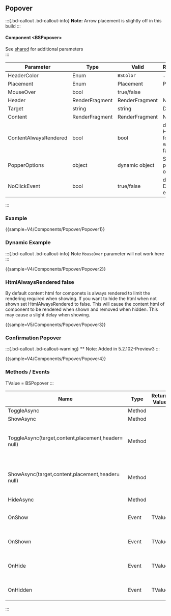 ﻿## Popover
:::{.bd-callout .bd-callout-info}
**Note:** Arrow placement is slightly off in this build
:::

#### Component \<BSPopover\>
See [shared](layout/shared) for additional parameters    
:::

| Parameter             | Type           | Valid          | Remarks/Output														| 
|-----------------------|----------------|----------------|---------------------------------------------------------------------|
| HeaderColor           | Enum           | `BSColor`      | `.bg-[]`			                                                | {.table-striped}
| Placement             | Enum           | Placement      | Placement			                                                |
| MouseOver             | bool           | true/false     |						                                                |
| Header                | RenderFragment | RenderFragment | Nested Content														|
| Target                | string		   | string       | DataIdOfTarget				                                        |   
| Content               | RenderFragment | RenderFragment | Nested Content														|   
| ContentAlwaysRendered | bool           | bool           | default=false. Hides content for component when not show if false	|
| PopperOptions         | object         | dynamic object | Sets additional popper.js options.									|
| NoClickEvent          | bool           | true/false     | default=false. Disables click event on target                       |

:::

### Example

{{sample=V4/Components/Popover/Popover1}}

### Dynamic Example
:::{.bd-callout .bd-callout-info}
Note `MouseOver` parameter will not work here
:::

{{sample=V4/Components/Popover/Popover2}}

### HtmlAlwaysRendered false
By default content html for componets is always rendered to limit the rendering required when showing. If you want to hide the html when not shown set HtmlAlwaysRendered to false. This will cause the content html of component to be rendered when shown and removed when hidden. This may cause a slight delay when showing. 

{{sample=V5/Components/Popover/Popover3}}

### Confirmation Popover

:::{.bd-callout .bd-callout-warning}
** Note: Added in 5.2.102-Preview3
:::

{{sample=V4/Components/Popover/Popover4}}

### Methods / Events
TValue = BSPopover
:::

| Name												   | Type   | Return Value | Remarks                                         |
|------------------------------------------------------|--------|--------------|-------------------------------------------------|
| ToggleAsync										   | Method |              | Toggles                                         |
| ShowAsync											   | Method |              | Shows                                           |
| ToggleAsync(target,content,placement,header= null)   | Method |              | Dynamical Toggles Popover `>= 5.0.105-Preview4` |
| ShowAsync(target,content,placement,header= null)     | Method |              | Dynamical Shows Popover   `>= 5.0.105-Preview4` |
| HideAsync											   | Method |              | Hides                                           |
| OnShow											   | Event  | TValue       | Raised when starting to show                    |
| OnShown											   | Event  | TValue       | Raised when shown                               |
| OnHide											   | Event  | TValue       | Raised when starting to hide                    |
| OnHidden											   | Event  | TValue       | Raised when hidden                              |
:::